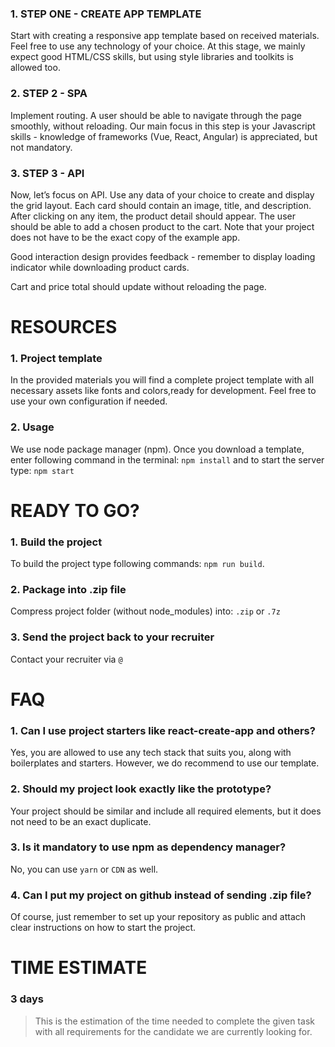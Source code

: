 
### 1. STEP ONE - CREATE APP TEMPLATE
Start with creating a responsive app template based on received materials. Feel free to use any technology of your choice. At this stage, we mainly expect good HTML/CSS skills, but using style libraries and toolkits is allowed too.

### 2. STEP 2 - SPA
Implement routing. A user should be able to navigate through the page smoothly, without reloading. Our main focus in this step is your Javascript skills - knowledge of frameworks (Vue, React, Angular) is appreciated, but not mandatory.

### 3. STEP 3 - API
Now, let’s focus on API. Use any data of your choice to create and display the grid layout. Each card should contain an image, title, and description. After clicking on any item, the product detail should appear. The user should be able to add a chosen product to the cart. Note that your project does not have to be the exact copy of the example app.

Good interaction design provides feedback - remember to display loading indicator while downloading product cards.

Cart and price total should update without reloading the page.

# RESOURCES

### 1. Project template
In the provided materials you will find a complete project template with all necessary assets like fonts and colors,ready for development. Feel free to use your own configuration if needed.

### 2. Usage
We use node package manager (npm). Once you download a template, enter following command in the terminal: `npm install` and to start the server type: `npm start`

# READY TO GO?

### 1. Build the project
To build the project type following commands: `npm run build`.

### 2. Package into .zip file
Compress project folder (without node_modules) into: `.zip` or `.7z`

### 3. Send the project back to your recruiter
Contact your recruiter via `@`

# FAQ

### 1. Can I use project starters like react-create-app and others?
Yes, you are allowed to use any tech stack that suits you, along with boilerplates and starters. However, we do recommend to use our template.

### 2. Should my project look exactly like the prototype? 
Your project should be similar and include all required elements, but it does not need to be an exact duplicate.

### 3. Is it mandatory to use npm as dependency manager?
No, you can use `yarn` or `CDN` as well.

### 4. Can I put my project on github instead of sending .zip file?
Of course, just remember to set up your repository as public and attach clear instructions on how to start the project.

# TIME ESTIMATE

### 3 days
> This is the estimation of the time needed to complete the given task with all requirements for the candidate we are currently looking for.
